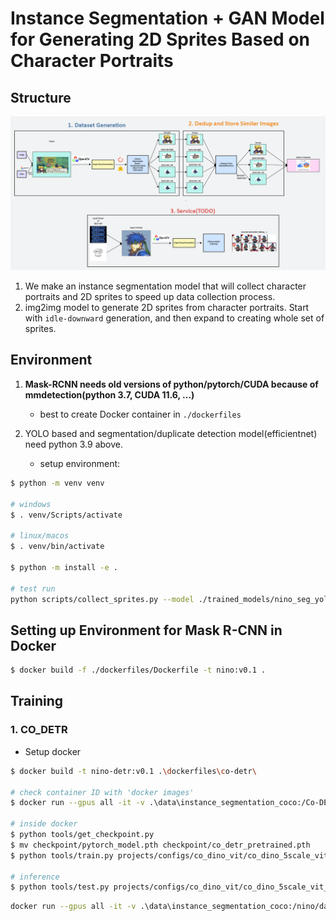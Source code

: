 # Instance Segmentation + GAN Model for Generating 2D Sprites Based on Character Portraits

## Structure

![img](./img/diagram.png)

1. We make an instance segmentation model that will collect character portraits and 2D sprites to speed up data collection process.
2. img2img model to generate 2D sprites from character portraits. Start with `idle-downward` generation, and then expand to creating whole set of sprites.

## Environment
1) **Mask-RCNN needs old versions of python/pytorch/CUDA because of mmdetection(python 3.7, CUDA 11.6, ...)**
   * best to create Docker container in `./dockerfiles`

2) YOLO based and segmentation/duplicate detection model(efficientnet) need python 3.9 above.
   * setup environment:

```sh
$ python -m venv venv

# windows
$ . venv/Scripts/activate

# linux/macos
$ . venv/bin/activate

$ python -m install -e .

# test run 
python scripts/collect_sprites.py --model ./trained_models/nino_seg_yolo_300e.pt --input-path ./demo/test_img.png --output-dir ./demo_out --model-type yolo --conf 30
```

## Setting up Environment for Mask R-CNN in Docker

```sh
$ docker build -f ./dockerfiles/Dockerfile -t nino:v0.1 .
```


## Training

### 1. CO_DETR

* Setup docker 

```sh
$ docker build -t nino-detr:v0.1 .\dockerfiles\co-detr\

# check container ID with 'docker images'
$ docker run --gpus all -it -v .\data\instance_segmentation_coco:/Co-DETR/data -v .\model\segmentation\Co-DETR:/Co-DETR e8c478a237fd bash

# inside docker
$ python tools/get_checkpoint.py
$ mv checkpoint/pytorch_model.pth checkpoint/co_detr_pretrained.pth
$ python tools/train.py projects/configs/co_dino_vit/co_dino_5scale_vit_large_coco_instance.py

# inference 
$ python tools/test.py projects/configs/co_dino_vit/co_dino_5scale_vit_large_coco_instance.py ./checkpoints/co_detr_pretrained.pth --eval bbox --gpu-id 0 --cfg-options data.workers_per_gpu=0
```


```sh
docker run --gpus all -it -v .\data\instance_segmentation_coco:/nino/data -v .\nino_seg_maskrcnn_e500.pth:/nino/nino_seg_maskrcnn_e500.pth 2acb9278575c bash    
```